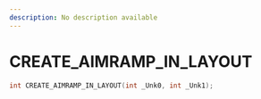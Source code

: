 ```yaml
---
description: No description available 
---
```


# CREATE_AIMRAMP_IN_LAYOUT

```cpp
int CREATE_AIMRAMP_IN_LAYOUT(int _Unk0, int _Unk1);
```
